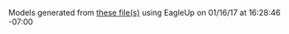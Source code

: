 Models generated from [these file(s)](https://raw.github.com/sparkfun/Motor_Driver-Dual_TB6612FNG/80ef87eba72853466aff40f08b740c7f4a1cf97a/Hardware/SparkFun_Motor_Driver-TB6612FNG.brd) using EagleUp on 01/16/17 at 16:28:46 -07:00
